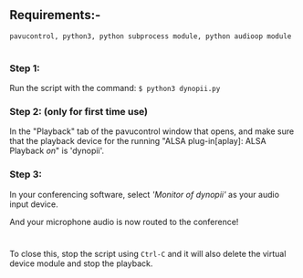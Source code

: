 #
## Requirements:-
    pavucontrol, python3, python subprocess module, python audioop module
#
### Step 1: 
Run the script with the command:
    `$ python3 dynopii.py`

### Step 2: (only for first time use)
In the "Playback" tab of the pavucontrol window that opens, and make sure that the playback device for the running "ALSA plug-in[aplay]: ALSA Playback _on_" is 'dynopii'. 

### Step 3:
In your conferencing software, select _'Monitor of dynopii'_ as your audio input device.

And your microphone audio is now routed to the conference!
#
To close this, stop the script using `Ctrl-C` and it will also delete the virtual device module and stop the playback.